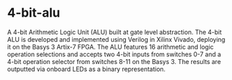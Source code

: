 # 4-bit-alu
A 4-bit Arithmetic Logic Unit (ALU) built at gate level abstraction. The 4-bit ALU is developed and implemented using Verilog in Xilinx Vivado, deploying it on the Basys 3 Artix-7 FPGA. The ALU features 16 arithmetic and logic operation selections and accepts two 4-bit inputs from switches 0-7 and a 4-bit operation selector from switches 8-11 on the Basys 3. The results are outputted via onboard LEDs as a binary representation.
